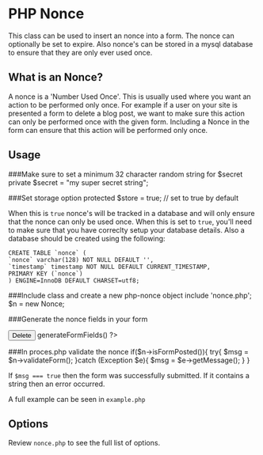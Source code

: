 PHP Nonce
=========
This class can be used to insert an nonce into a form. The nonce can optionally be set to expire. Also nonce's can be stored in a mysql database to ensure that they are only ever used once.

What is an Nonce?
-----------------
A nonce is a 'Number Used Once'. This is usually used where you want an action to be performed only once. For example if a user on your site is presented a form to delete a blog post, we want to make sure this action can only be performed once with the given form. Including a Nonce in the form can ensure that this action will be performed only once.

Usage
-----
###Make sure to set a minimum 32 character random string for $secret
    private $secret = "my super secret string";

###Set storage option
    protected $store = true; // set to true by default

When this is `true` nonce's will be tracked in a database and will only ensure that the nonce can only be used once. When this is set to `true`, you'll need to make sure that you have correclty setup your database details. Also a database should be created using the following:

    CREATE TABLE `nonce` (
    `nonce` varchar(128) NOT NULL DEFAULT '',
    `timestamp` timestamp NOT NULL DEFAULT CURRENT_TIMESTAMP,
    PRIMARY KEY (`nonce`)
    ) ENGINE=InnoDB DEFAULT CHARSET=utf8;

###Include class and create a new php-nonce object
    include 'nonce.php';
    $n = new Nonce;
    
###Generate the nonce fields in your form
    <form action="process.php" method="post">
        <input type="submit" value="Delete">
        <?php $n->generateFormFields() ?>
    </form>

###In proces.php validate the nonce
    if($n->isFormPosted()){
      try{
        $msg = $n->validateForm();
      }catch (Exception $e){
        $msg = $e->getMessage(); 
      }
    }

If `$msg === true` then the form was successfully submitted. If it contains a string then an error occurred.

A full example can be seen in `example.php`

Options
-------
Review `nonce.php` to see the full list of options.
